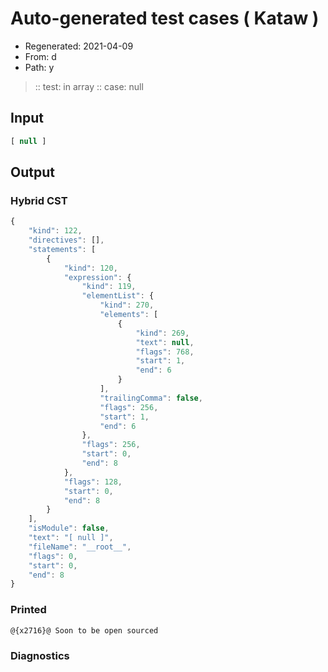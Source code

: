 # Auto-generated test cases ( Kataw )
- Regenerated: 2021-04-09
- From: d
- Path: y
> :: test: in array
> :: case: null
## Input

`````js
[ null ]
`````

## Output

### Hybrid CST

```javascript
{
    "kind": 122,
    "directives": [],
    "statements": [
        {
            "kind": 120,
            "expression": {
                "kind": 119,
                "elementList": {
                    "kind": 270,
                    "elements": [
                        {
                            "kind": 269,
                            "text": null,
                            "flags": 768,
                            "start": 1,
                            "end": 6
                        }
                    ],
                    "trailingComma": false,
                    "flags": 256,
                    "start": 1,
                    "end": 6
                },
                "flags": 256,
                "start": 0,
                "end": 8
            },
            "flags": 128,
            "start": 0,
            "end": 8
        }
    ],
    "isModule": false,
    "text": "[ null ]",
    "fileName": "__root__",
    "flags": 0,
    "start": 0,
    "end": 8
}
```

### Printed

```javascript
@{x2716}@ Soon to be open sourced
```

### Diagnostics

```javascript

```

